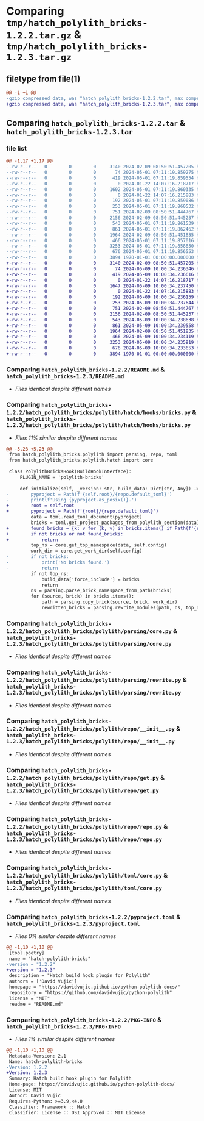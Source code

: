 # Comparing `tmp/hatch_polylith_bricks-1.2.2.tar.gz` & `tmp/hatch_polylith_bricks-1.2.3.tar.gz`

## filetype from file(1)

```diff
@@ -1 +1 @@
-gzip compressed data, was "hatch_polylith_bricks-1.2.2.tar", max compression
+gzip compressed data, was "hatch_polylith_bricks-1.2.3.tar", max compression
```

## Comparing `hatch_polylith_bricks-1.2.2.tar` & `hatch_polylith_bricks-1.2.3.tar`

### file list

```diff
@@ -1,17 +1,17 @@
--rw-r--r--   0        0        0     3140 2024-02-09 08:50:51.457205 hatch_polylith_bricks-1.2.2/README.md
--rw-r--r--   0        0        0       74 2024-05-01 07:11:19.859275 hatch_polylith_bricks-1.2.2/hatch_polylith_bricks/polylith/hatch/__init__.py
--rw-r--r--   0        0        0      419 2024-05-01 07:11:19.859554 hatch_polylith_bricks-1.2.2/hatch_polylith_bricks/polylith/hatch/core.py
--rw-r--r--   0        0        0        0 2024-01-22 14:07:16.218717 hatch_polylith_bricks-1.2.2/hatch_polylith_bricks/polylith/hatch/hooks/__init__.py
--rw-r--r--   0        0        0     1602 2024-05-01 07:11:19.860335 hatch_polylith_bricks-1.2.2/hatch_polylith_bricks/polylith/hatch/hooks/bricks.py
--rw-r--r--   0        0        0        0 2024-01-22 14:07:16.215883 hatch_polylith_bricks-1.2.2/hatch_polylith_bricks/polylith/hatch_hooks/__init__.py
--rw-r--r--   0        0        0      192 2024-05-01 07:11:19.859086 hatch_polylith_bricks-1.2.2/hatch_polylith_bricks/polylith/hatch_hooks/hooks.py
--rw-r--r--   0        0        0      253 2024-05-01 07:11:19.860532 hatch_polylith_bricks-1.2.2/hatch_polylith_bricks/polylith/parsing/__init__.py
--rw-r--r--   0        0        0      751 2024-02-09 08:50:51.444767 hatch_polylith_bricks-1.2.2/hatch_polylith_bricks/polylith/parsing/core.py
--rw-r--r--   0        0        0     2156 2024-02-09 08:50:51.445237 hatch_polylith_bricks-1.2.2/hatch_polylith_bricks/polylith/parsing/rewrite.py
--rw-r--r--   0        0        0      543 2024-05-01 07:11:19.861539 hatch_polylith_bricks-1.2.2/hatch_polylith_bricks/polylith/repo/__init__.py
--rw-r--r--   0        0        0      861 2024-05-01 07:11:19.862462 hatch_polylith_bricks-1.2.2/hatch_polylith_bricks/polylith/repo/get.py
--rw-r--r--   0        0        0     1964 2024-02-09 08:50:51.451835 hatch_polylith_bricks-1.2.2/hatch_polylith_bricks/polylith/repo/repo.py
--rw-r--r--   0        0        0      466 2024-05-01 07:11:19.857016 hatch_polylith_bricks-1.2.2/hatch_polylith_bricks/polylith/toml/__init__.py
--rw-r--r--   0        0        0     3253 2024-05-01 07:11:19.858850 hatch_polylith_bricks-1.2.2/hatch_polylith_bricks/polylith/toml/core.py
--rw-r--r--   0        0        0      676 2024-05-01 07:11:19.856553 hatch_polylith_bricks-1.2.2/pyproject.toml
--rw-r--r--   0        0        0     3894 1970-01-01 00:00:00.000000 hatch_polylith_bricks-1.2.2/PKG-INFO
+-rw-r--r--   0        0        0     3140 2024-02-09 08:50:51.457205 hatch_polylith_bricks-1.2.3/README.md
+-rw-r--r--   0        0        0       74 2024-05-09 10:00:34.236346 hatch_polylith_bricks-1.2.3/hatch_polylith_bricks/polylith/hatch/__init__.py
+-rw-r--r--   0        0        0      419 2024-05-09 10:00:34.236616 hatch_polylith_bricks-1.2.3/hatch_polylith_bricks/polylith/hatch/core.py
+-rw-r--r--   0        0        0        0 2024-01-22 14:07:16.218717 hatch_polylith_bricks-1.2.3/hatch_polylith_bricks/polylith/hatch/hooks/__init__.py
+-rw-r--r--   0        0        0     1647 2024-05-09 10:00:34.237450 hatch_polylith_bricks-1.2.3/hatch_polylith_bricks/polylith/hatch/hooks/bricks.py
+-rw-r--r--   0        0        0        0 2024-01-22 14:07:16.215883 hatch_polylith_bricks-1.2.3/hatch_polylith_bricks/polylith/hatch_hooks/__init__.py
+-rw-r--r--   0        0        0      192 2024-05-09 10:00:34.236159 hatch_polylith_bricks-1.2.3/hatch_polylith_bricks/polylith/hatch_hooks/hooks.py
+-rw-r--r--   0        0        0      253 2024-05-09 10:00:34.237644 hatch_polylith_bricks-1.2.3/hatch_polylith_bricks/polylith/parsing/__init__.py
+-rw-r--r--   0        0        0      751 2024-02-09 08:50:51.444767 hatch_polylith_bricks-1.2.3/hatch_polylith_bricks/polylith/parsing/core.py
+-rw-r--r--   0        0        0     2156 2024-02-09 08:50:51.445237 hatch_polylith_bricks-1.2.3/hatch_polylith_bricks/polylith/parsing/rewrite.py
+-rw-r--r--   0        0        0      543 2024-05-09 10:00:34.238638 hatch_polylith_bricks-1.2.3/hatch_polylith_bricks/polylith/repo/__init__.py
+-rw-r--r--   0        0        0      861 2024-05-09 10:00:34.239558 hatch_polylith_bricks-1.2.3/hatch_polylith_bricks/polylith/repo/get.py
+-rw-r--r--   0        0        0     1964 2024-02-09 08:50:51.451835 hatch_polylith_bricks-1.2.3/hatch_polylith_bricks/polylith/repo/repo.py
+-rw-r--r--   0        0        0      466 2024-05-09 10:00:34.234119 hatch_polylith_bricks-1.2.3/hatch_polylith_bricks/polylith/toml/__init__.py
+-rw-r--r--   0        0        0     3253 2024-05-09 10:00:34.235919 hatch_polylith_bricks-1.2.3/hatch_polylith_bricks/polylith/toml/core.py
+-rw-r--r--   0        0        0      676 2024-05-09 10:00:34.233653 hatch_polylith_bricks-1.2.3/pyproject.toml
+-rw-r--r--   0        0        0     3894 1970-01-01 00:00:00.000000 hatch_polylith_bricks-1.2.3/PKG-INFO
```

### Comparing `hatch_polylith_bricks-1.2.2/README.md` & `hatch_polylith_bricks-1.2.3/README.md`

 * *Files identical despite different names*

### Comparing `hatch_polylith_bricks-1.2.2/hatch_polylith_bricks/polylith/hatch/hooks/bricks.py` & `hatch_polylith_bricks-1.2.3/hatch_polylith_bricks/polylith/hatch/hooks/bricks.py`

 * *Files 11% similar despite different names*

```diff
@@ -5,23 +5,23 @@
 from hatch_polylith_bricks.polylith import parsing, repo, toml
 from hatch_polylith_bricks.polylith.hatch import core
 
 class PolylithBricksHook(BuildHookInterface):
     PLUGIN_NAME = 'polylith-bricks'
 
     def initialize(self, _version: str, build_data: Dict[str, Any]) -> None:
-        pyproject = Path(f'{self.root}/{repo.default_toml}')
-        print(f'Using {pyproject.as_posix()}.')
+        root = self.root
+        pyproject = Path(f'{root}/{repo.default_toml}')
         data = toml.read_toml_document(pyproject)
         bricks = toml.get_project_packages_from_polylith_section(data)
+        found_bricks = {k: v for (k, v) in bricks.items() if Path(f'{root}/{k}').exists()}
+        if not bricks or not found_bricks:
+            return
         top_ns = core.get_top_namespace(data, self.config)
         work_dir = core.get_work_dir(self.config)
-        if not bricks:
-            print('No bricks found.')
-            return
         if not top_ns:
             build_data['force_include'] = bricks
             return
         ns = parsing.parse_brick_namespace_from_path(bricks)
         for (source, brick) in bricks.items():
             path = parsing.copy_brick(source, brick, work_dir)
             rewritten_bricks = parsing.rewrite_modules(path, ns, top_ns)
```

### Comparing `hatch_polylith_bricks-1.2.2/hatch_polylith_bricks/polylith/parsing/core.py` & `hatch_polylith_bricks-1.2.3/hatch_polylith_bricks/polylith/parsing/core.py`

 * *Files identical despite different names*

### Comparing `hatch_polylith_bricks-1.2.2/hatch_polylith_bricks/polylith/parsing/rewrite.py` & `hatch_polylith_bricks-1.2.3/hatch_polylith_bricks/polylith/parsing/rewrite.py`

 * *Files identical despite different names*

### Comparing `hatch_polylith_bricks-1.2.2/hatch_polylith_bricks/polylith/repo/__init__.py` & `hatch_polylith_bricks-1.2.3/hatch_polylith_bricks/polylith/repo/__init__.py`

 * *Files identical despite different names*

### Comparing `hatch_polylith_bricks-1.2.2/hatch_polylith_bricks/polylith/repo/get.py` & `hatch_polylith_bricks-1.2.3/hatch_polylith_bricks/polylith/repo/get.py`

 * *Files identical despite different names*

### Comparing `hatch_polylith_bricks-1.2.2/hatch_polylith_bricks/polylith/repo/repo.py` & `hatch_polylith_bricks-1.2.3/hatch_polylith_bricks/polylith/repo/repo.py`

 * *Files identical despite different names*

### Comparing `hatch_polylith_bricks-1.2.2/hatch_polylith_bricks/polylith/toml/core.py` & `hatch_polylith_bricks-1.2.3/hatch_polylith_bricks/polylith/toml/core.py`

 * *Files identical despite different names*

### Comparing `hatch_polylith_bricks-1.2.2/pyproject.toml` & `hatch_polylith_bricks-1.2.3/pyproject.toml`

 * *Files 0% similar despite different names*

```diff
@@ -1,10 +1,10 @@
 [tool.poetry]
 name = "hatch-polylith-bricks"
-version = "1.2.2"
+version = "1.2.3"
 description = "Hatch build hook plugin for Polylith"
 authors = ['David Vujic']
 homepage = "https://davidvujic.github.io/python-polylith-docs/"
 repository = "https://github.com/davidvujic/python-polylith"
 license = "MIT"
 readme = "README.md"
```

### Comparing `hatch_polylith_bricks-1.2.2/PKG-INFO` & `hatch_polylith_bricks-1.2.3/PKG-INFO`

 * *Files 1% similar despite different names*

```diff
@@ -1,10 +1,10 @@
 Metadata-Version: 2.1
 Name: hatch-polylith-bricks
-Version: 1.2.2
+Version: 1.2.3
 Summary: Hatch build hook plugin for Polylith
 Home-page: https://davidvujic.github.io/python-polylith-docs/
 License: MIT
 Author: David Vujic
 Requires-Python: >=3.9,<4.0
 Classifier: Framework :: Hatch
 Classifier: License :: OSI Approved :: MIT License
```

